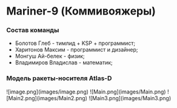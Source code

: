 <h1>Mariner-9 (Коммивояжеры)</h1>

<h3>Состав команды</h3>
<ul>
<li>Болотов Глеб - тимлид + KSP + программист;</li>
<li>Харитонов Максим - программист и дизайнер;</li>
<li>Монгуш Ай-белек - физик;</li>
<li>Владимиров Владислав - математик;</li>
</ul>

<h3>Модель ракеты-носителя Atlas-D</h3>
![image.png](images/image.png)
![Main.png](images/Main.png)
![Main2.png](images/Main2.png)
![Main3.png](images/Main3.png)